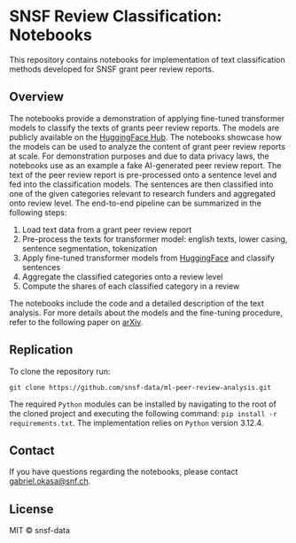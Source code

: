 # SNSF Review Classification: Notebooks

This repository contains notebooks for implementation of text classification methods developed for SNSF grant peer review reports.

## Overview

The notebooks provide a demonstration of applying fine-tuned transformer models to classify the texts of grants
peer review reports. The models are publicly available on the [HuggingFace Hub](https://huggingface.co/snsf-data).
The notebooks showcase how the models can be used to analyze the content of grant peer review reports at scale.
For demonstration purposes and due to data privacy laws, the notebooks use as an example a fake AI-generated peer review report.
The text of the peer review report is pre-processed onto a sentence level and fed into the classification models.
The sentences are then classified into one of the given categories relevant to research funders and aggregated onto review level.
The end-to-end pipeline can be summarized in the following steps:

1. Load text data from a grant peer review report
2. Pre-process the texts for transformer model: english texts, lower casing, sentence segmentation, tokenization
3. Apply fine-tuned transformer models from [HuggingFace](https://huggingface.co/snsf-data) and classify sentences
4. Aggregate the classified categories onto a review level
5. Compute the shares of each classified category in a review

The notebooks include the code and a detailed description of the text analysis. For more details about the models
and the fine-tuning procedure, refer to the following paper on [arXiv](https://arxiv.org/abs/2411.16662).

## Replication

To clone the repository run:

```
git clone https://github.com/snsf-data/ml-peer-review-analysis.git
```

The required `Python` modules can be installed by navigating to the root of
the cloned project and executing the following command: `pip install -r requirements.txt`.
The implementation relies on `Python` version 3.12.4.

## Contact

If you have questions regarding the notebooks, please contact [gabriel.okasa@snf.ch](mailto:gabriel.okasa@snf.ch).

## License

MIT © snsf-data


